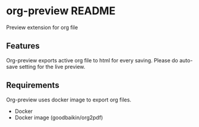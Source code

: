 # org-preview README
Preview extension for org file

## Features
Org-preview exports active org file to html for every saving. Please do auto-save setting for the live preview.

## Requirements
Org-preview uses docker image to export org files.
- Docker
- Docker image (goodbaikin/org2pdf)



